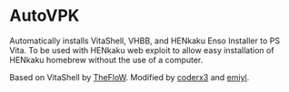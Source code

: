 # AutoVPK

Automatically installs VitaShell, VHBB, and HENkaku Enso Installer to PS Vita. To be used with HENkaku web exploit to allow easy installation of HENkaku homebrew without the use of a computer.

Based on VitaShell by [TheFloW](https://github.com/TheOfficialFloW). Modified by [coderx3](https://github.com/https://github.com/devingDev) and [emiyl](https://github.com/emiyl).

